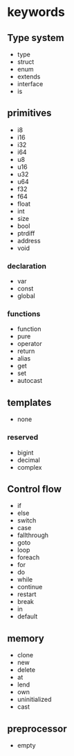 # keywords


## Type system

* type
* struct
* enum
* extends
* interface
* is

## primitives

* i8
* i16
* i32
* i64
* u8
* u16
* u32
* u64
* f32
* f64
* float
* int
* size
* bool
* ptrdiff
* address
* void


### declaration

* var
* const
* global

### functions

* function
* pure
* operator
* return
* alias
* get
* set
* autocast

<!-- TODO tokens.md -->
## templates

* none

<!-- TODO tokens.md -->
### reserved

* bigint
* decimal
* complex

## Control flow

* if
* else
* switch
* case
* fallthrough
* goto
* loop
* foreach
* for
* do
* while
* continue
* restart
* break
* in
* default

## memory

* clone
* new
* delete
* at
* lend
* own
* uninitialized
* cast

<!-- TODO tokens.md -->
## preprocessor

* empty

